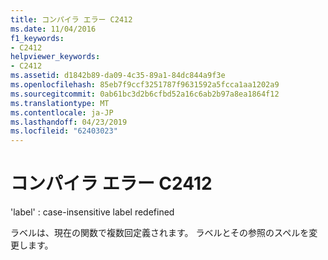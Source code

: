 ```yaml
---
title: コンパイラ エラー C2412
ms.date: 11/04/2016
f1_keywords:
- C2412
helpviewer_keywords:
- C2412
ms.assetid: d1842b89-da09-4c35-89a1-84dc844a9f3e
ms.openlocfilehash: 85eb7f9ccf3251787f9631592a5fcca1aa1202a9
ms.sourcegitcommit: 0ab61bc3d2b6cfbd52a16c6ab2b97a8ea1864f12
ms.translationtype: MT
ms.contentlocale: ja-JP
ms.lasthandoff: 04/23/2019
ms.locfileid: "62403023"
---
```

# <a name="compiler-error-c2412"></a>コンパイラ エラー C2412

'label' : case-insensitive label redefined

ラベルは、現在の関数で複数回定義されます。 ラベルとその参照のスペルを変更します。